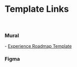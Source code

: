 <h1>Template Links</h1>
<br>
<h3>Mural</h3>
- <a href="https://app.mural.co/t/fearless8304/template/4b71ca75-9246-4da7-90c3-7ff5e2ec191e" target="_blank">Experience Roadmap Template</a>
<h3>Figma</h3>
